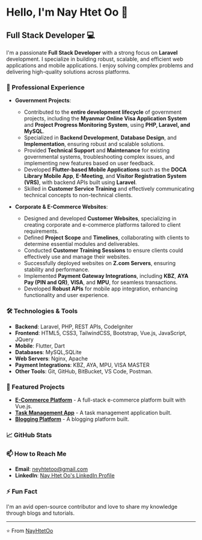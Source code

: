 <!--
NayHtetOo/NayHtetOo is a ✨ special ✨ repository because its `README.md` (this file) appears on your GitHub profile.
You can click the Preview link to take a look at your changes.
-->
# Hello, I'm Nay Htet Oo 👋

## Full Stack Developer 💻

I'm a passionate **Full Stack Developer** with a strong focus on **Laravel** development. I specialize in building robust, scalable, and efficient web applications and mobile applications. I enjoy solving complex problems and delivering high-quality solutions across platforms.

### 🚀 Professional Experience

- **Government Projects**:  
  - Contributed to the **entire development lifecycle** of government projects, including the **Myanmar Online Visa Application System** and **Project Progress Monitoring System**, using **PHP, Laravel, and MySQL**.  
  - Specialized in **Backend Development**, **Database Design**, and **Implementation**, ensuring robust and scalable solutions.  
  - Provided **Technical Support** and **Maintenance** for existing governmental systems, troubleshooting complex issues, and implementing new features based on user feedback.  
  - Developed **Flutter-based Mobile Applications** such as the **DOCA Library Mobile App**, **E-Meeting**, and **Visitor Registration System (VRS)**, with backend APIs built using **Laravel**.  
  - Skilled in **Customer Service Training** and effectively communicating technical concepts to non-technical clients.  

- **Corporate & E-Commerce Websites**:  
  - Designed and developed **Customer Websites**, specializing in creating corporate and e-commerce platforms tailored to client requirements.  
  - Defined **Project Scope** and **Timelines**, collaborating with clients to determine essential modules and deliverables.  
  - Conducted **Customer Training Sessions** to ensure clients could effectively use and manage their websites.  
  - Successfully deployed websites on **Z.com Servers**, ensuring stability and performance.  
  - Implemented **Payment Gateway Integrations**, including **KBZ**, **AYA Pay (PIN and QR)**, **VISA**, and **MPU**, for seamless transactions.  
  - Developed **Robust APIs** for mobile app integration, enhancing functionality and user experience.  

### 🛠️ Technologies & Tools

- **Backend**: Laravel, PHP, REST APIs, CodeIgniter
- **Frontend**: HTML5, CSS3, TailwindCSS, Bootstrap, Vue.js, JavaScript, JQuery
- **Mobile**: Flutter, Dart
- **Databases**: MySQL,SQLite
- **Web Servers**: Nginx, Apache
- **Payment Integrations**: KBZ, AYA, MPU, VISA MASTER
- **Other Tools**: Git, GitHub, BitBucket, VS Code, Postman.

### 🌟 Featured Projects

- **[E-Commerce Platform]()** - A full-stack e-commerce platform built with Vue.js.
- **[Task Management App]()** - A task management application built.
- **[Blogging Platform]()** - A blogging platform built.

### 📈 GitHub Stats

### 📫 How to Reach Me

- **Email**: [neyhtetoo@gmail.com](mailto:neyhtetoo@gmail.com)
- **LinkedIn**: [Nay Htet Oo's LinkedIn Profile](https://www.linkedin.com/in/ney-htet-oo-858043248/)

### ⚡ Fun Fact

I'm an avid open-source contributor and love to share my knowledge through blogs and tutorials.

---

⭐️ From [NayHtetOo](https://github.com/NayHtetOo)
